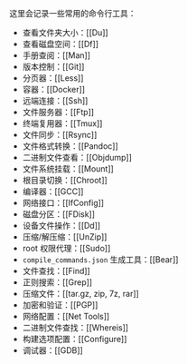 这里会记录一些常用的命令行工具：

- 查看文件夹大小：[[Du]]
- 查看磁盘空间：[[Df]]
- 手册查阅：[[Man]]
- 版本控制：[[Git]]
- 分页器：[[Less]]
- 容器：[[Docker]]
- 远端连接：[[Ssh]]
- 文件服务器：[[Ftp]]
- 终端复用器：[[Tmux]]
- 文件同步：[[Rsync]]
- 文件格式转换：[[Pandoc]]
- 二进制文件查看：[[Objdump]]
- 文件系统挂载：[[Mount]]
- 根目录切换：[[Chroot]]
- 编译器：[[GCC]]
- 网络接口：[[IfConfig]]
- 磁盘分区：[[FDisk]]
- 设备文件操作：[[Dd]]
- 压缩/解压缩：[[UnZip]]
- root 权限代理：[[Sudo]]
- `compile_commands.json` 生成工具：[[Bear]]
- 文件查找：[[Find]]
- 正则搜索：[[Grep]]
- 压缩文件：[[tar.gz, zip, 7z, rar]]
- 加密和验证：[[PGP]]
- 网络配置：[[Net Tools]]
- 二进制文件查找：[[Whereis]]
- 构建选项配置：[[Configure]]
- 调试器：[[GDB]]
